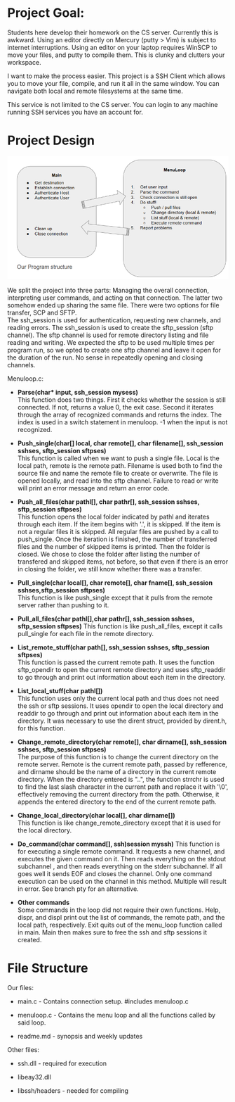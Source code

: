 # Project Goal:

Students here develop their homework on the CS server.  Currently this is awkward.  Using an editor directly on Mercury (putty > Vim) is subject to internet interruptions.  Using an editor on your laptop requires WinSCP to move your files, and putty to compile them.  This is clunky and clutters your workspace.

I want to make the process easier.  This project is a SSH Client which allows you to move your file, compile, and run it all in the same window.  You can navigate both local and remote filesystems at the same time.

This service is not limited to the CS server.  You can login to any machine running SSH services you have an account for.

# Project Design

![](https://github.com/uml-dc2-2016-spring/SSHProject/blob/master/project-flow.png?raw=true)

We split the project into three parts:  Managing the overall connection, interpreting user commands, and acting on that connection.  The latter two somehow ended up sharing the same file.
There were two options for file transfer, SCP and SFTP.  
The ssh_session is used for authentication, requesting new channels, and reading errors.  The ssh_session is used to create the sftp_session (sftp channel).  The sftp channel is used for remote directory listing and file reading and writing.  We expected the sftp to be used multiple times per program run, so we opted to create one sftp channel and leave it open for the duration of the run.  No sense in repeatedly opening and closing channels.

Menuloop.c:

- __Parse(char* input, ssh_session mysess)__  
    This function does two things.  First it checks whether the session is still connected.  If not, returns a value 0, the exit case.
    Second it iterates through the array of recognized commands and returns the index.  The index is used in a switch statement in menuloop.  -1 when the input is not recognized.

- __Push_single(char[] local, char remote[], char filename[], ssh_session sshses, sftp_session sftpses)__  
    This function is called when we want to push a single file.  Local is the local path, remote is the remote path.  Filename is used both to find the source file and name the remote file to create or overwrite.  The file is opened locally, and read into the sftp channel.  Failure to read or write will print an error message and return an error code.

- __Push_all_files(char pathl[], char pathr[], ssh_session sshses, sftp_session sftpses)__  
    This function opens the local folder indicated by pathl and iterates through each item.  If the item begins with '.', it is skipped.
    If the item is not a regular files it is skipped.  All regular files are pushed by a call to push_single.  Once the iteration is finished, the number of transferred files and the number of skipped items is printed.  Then the folder is closed.  We chose to close the folder after listing the number of transfered and skipped items, not before, so that even if there is an error in closing the folder, we still know whether there was a transfer.

- __Pull_single(char local[], char remote[], char fname[], ssh_session sshses,sftp_session sftpses)__  
    This function is like push_single except that it pulls from the remote server rather than pushing to it. 

- __Pull_all_files(char pathl[],char pathr[], ssh_session sshses, sftp_session sftpses)__ 
    This function is like push_all_files, except it calls pull_single for each file in the remote directory.

- __List_remote_stuff(char path[], ssh_session sshses, sftp_session sftpses)__  
    This function is passed the current remote path. It uses the function sftp_opendir to open the current remote directory and uses sftp_readdir to go through and print out information about each item in the directory. 

- __List_local_stuff(char pathl[])__  
    This function uses only the current local path and thus does not need the ssh or sftp sessions. It uses opendir to open the local directory and readdir to go through and print out information about each item in the directory. It was necessary to use the dirent struct, provided by dirent.h, for this function.

- __Change_remote_directory(char remote[], char dirname[], ssh_session sshses, sftp_session sftpses)__  
    The purpose of this function is to change the current directory on the remote server. Remote is the current remote path, passed by refference, and dirname should be the name of a directory in the current remote directory. When the directory entered is "..", the function strrchr is used to find the last slash character in the current path and replace it with '\0', effectively removing the current directory from the path. Otherwise, it appends the entered directory to the end of the current remote path. 

- __Change_local_directory(char local[], char dirname[])__  
    This function is like change_remote_directory except that it is used for the local directory. 

- __Do_command(char command[], ssh)session myssh)__
    This function is for executing a single remote command.  It requests a new channel, and executes the given command on it.  Then reads everything on the stdout subchannel , and then reads everything on the stderr subchannel.  If all goes well it sends EOF and closes the channel.  Only one command execution can be used on the channel in this method.  Multiple will result in error.  See branch pty for an alternative.

- __Other commands__  
    Some commands in the loop did not require their own functions. Help, dispr, and displ print out the list of commands, the remote path, and the local path, respectively. Exit quits out of the menu_loop function called in main. Main then makes sure to free the ssh and sftp sessions it created.

# File Structure

Our files:

- main.c - Contains connection setup.  #includes menuloop.c

- menuloop.c - Contains the menu loop and all the functions called by said loop.

- readme.md - synopsis and weekly updates

Other files:

- ssh.dll - required for execution

- libeay32.dll

- libssh/headers - needed for compiling
